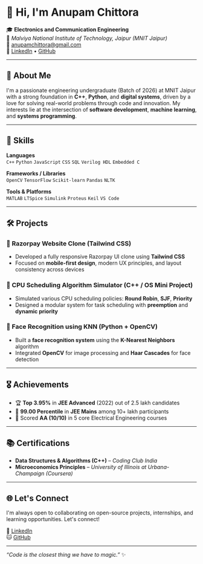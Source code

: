 # 👋 Hi, I'm Anupam Chittora

🎓 **Electronics and Communication Engineering**  
🏫 *Malviya National Institute of Technology, Jaipur (MNIT Jaipur)*  
📧 anupamchittora@gmail.com  
🔗 [LinkedIn](https://www.linkedin.com/in/anupamchittora) • [GitHub](https://github.com/anupamchittora)

---

## 🚀 About Me

I'm a passionate engineering undergraduate (Batch of 2026) at MNIT Jaipur with a strong foundation in **C++**, **Python**, and **digital systems**, driven by a love for solving real-world problems through code and innovation. My interests lie at the intersection of **software development**, **machine learning**, and **systems programming**.

---

## 🧠 Skills

**Languages**  
`C++` `Python` `JavaScript` `CSS` `SQL` `Verilog HDL` `Embedded C`

**Frameworks / Libraries**  
`OpenCV` `TensorFlow` `Scikit-learn` `Pandas` `NLTK`

**Tools & Platforms**  
`MATLAB` `LTSpice` `Simulink` `Proteus` `Keil` `VS Code`

---

## 🛠️ Projects

### 🔹 Razorpay Website Clone (Tailwind CSS)
- Developed a fully responsive Razorpay UI clone using **Tailwind CSS**
- Focused on **mobile-first design**, modern UX principles, and layout consistency across devices

### 🔹 CPU Scheduling Algorithm Simulator (C++ / OS Mini Project)
- Simulated various CPU scheduling policies: **Round Robin**, **SJF**, **Priority**
- Designed a modular system for task scheduling with **preemption** and **dynamic priority**

### 🔹 Face Recognition using KNN (Python + OpenCV)
- Built a **face recognition system** using the **K-Nearest Neighbors** algorithm
- Integrated **OpenCV** for image processing and **Haar Cascades** for face detection

---

## 🎖️ Achievements

- 🏆 **Top 3.95%** in **JEE Advanced** (2022) out of 2.5 lakh candidates  
- 💯 **99.00 Percentile** in **JEE Mains** among 10+ lakh participants  
- 🥇 Scored **AA (10/10)** in 5 core Electrical Engineering courses  

---

## 📚 Certifications

- **Data Structures & Algorithms (C++)** – *Coding Club India*  
- **Microeconomics Principles** – *University of Illinois at Urbana-Champaign (Coursera)*

---

## 🌐 Let's Connect

I'm always open to collaborating on open-source projects, internships, and learning opportunities. Let's connect!

🔗 [LinkedIn](https://www.linkedin.com/in/anupamchittora)  
🐱 [GitHub](https://github.com/anupamchittora)

---

*“Code is the closest thing we have to magic.”* ✨
